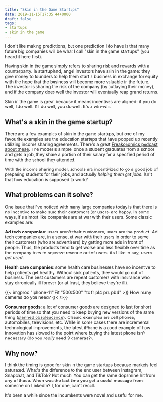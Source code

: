 ```yaml
---
title: "Skin in the Game Startups"
date: 2019-11-15T17:35:44+0000
draft: false
tags:
- startups
- skin in the game
---
```


I don't like making predictions, but one prediction I do have is that many
future big companies will be what I call "skin in the game startups" (you
heard it here first).

Having skin in the game simply refers to sharing risk and rewards with a
counterparty. In startupland, angel investors have skin in the
game: they give money to founders to help them start a business in exchange
for equity with the hope that the business will become more valuable in the
future. The investor is sharing the risk of the company (by outlaying their
money), and if the company does well the investor will eventually reap
grand returns.

Skin in the game is great because it means incentives are aligned:
if you do well, I do well. If I do well, you do well. It's a win-win.

## What's a skin in the game startup?

There are a few examples of skin in the game startups, but one of my
favourite examples are the education startups that have popped up recently
utilizing income sharing agreements. There's a great [Freakonomics podcast
about these](http://freakonomics.com/podcast/student-debt/). The model is
simple: once a student graduates from a school and gets a job, they share a
portion of their salary for a specified period of time with the school they
attended.

With the income sharing model, schools are incentivized to go a good job of
preparing students for their jobs, and actually _helping them get jobs_.
Isn't that how education is supposed to work?

## What problems can it solve?

One issue that I've noticed with many large companies today is that there is
no incentive to make sure their customers (or users) are happy. In some ways,
it's almost like companies are at war with their users. Some classic examples
are:

**Ad tech companies**: users aren't their customers, users are the product. Ad
tech companies are, in a sense, at war with their users in order to serve
their customers (who are advertisers) by getting more ads in front of people.
Thus, the products tend to get worse and less flexible over time as the
company tries to squeeze revenue out of users. As I like to say, _users get
used_.

**Health care companies**: some health care businesses have no incentive to help patients get healthy. Without sick patients, they would go out of business. The best customers are repeat customers with insurance who stay chronically ill forever (or at least, they believe they're ill).

{{< imgproc "iphone-11" Fit "500x500" "tc fr pl4 pr4 pb4" >}}
How many cameras do you need?
{{< />}}

**Consumer goods**: a lot of consumer goods are designed to last for short periods of time so that you need to keep buying new versions of the same thing ([planned obsolescence](https://en.wikipedia.org/wiki/Planned_obsolescence)). Classic examples are cell phones, automobiles, televisions, etc. While in some cases there are incremental technological improvements, the latest iPhone is a good example of how innovation has slowed to the point where buying the latest phone isn't necessary (do you _really_ need 3 cameras?).

## Why now?

I think the timing is good for skin in the game startups because markets feel
saturated. What's the difference to the end user between Instagram, Snapchat, and TikTok? Not much. You can get the same dopamine hit from any of these. When was the last time you got a useful message from someone on LinkedIn? I, for one, can't recall.

It's been a while since the incumbents were novel and useful for me.
